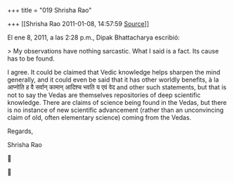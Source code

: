 +++
title = "019 Shrisha Rao"

+++
[[Shrisha Rao	2011-01-08, 14:57:59 [Source](https://groups.google.com/g/bvparishat/c/v31uWqMy4G8)]]



El ene 8, 2011, a las 2:28 p.m., Dipak Bhattacharya escribió:  
  
\> My observations have nothing sarcastic. What I said is a fact. Its cause has to be found.  
  

I agree. It could be claimed that Vedic knowledge helps sharpen the mind generally, and it could even be said that it has other worldly benefits, à la आप्नोति ह वै सर्वान् कामान् आदिश्च भवति य एवं वेद and other such statements, but that is not to say the Vedas are themselves repositories of deep scientific knowledge. There are claims of science being found in the Vedas, but there is no instance of new scientific advancement (rather than an unconvincing claim of old, often elementary science) coming from the Vedas.  
  
Regards,  
  
Shrisha Rao  





